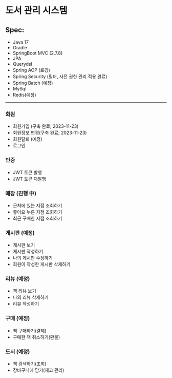 # 도서 관리 시스템

## Spec: 
* Java 17
* Gradle
* SpringBoot MVC (2.7.8)
* JPA
* Querydsl
* Spring AOP (로깅)
* Spring Security (필터, 사전 권한 관리 적용 완료)
* Spring Batch (예정)
* MySql
* Redis(예정)

----

### 회원

* 회원가입 (구축 완료; 2023-11-23)
* 회원정보 변경(구축 완료; 2023-11-23)
* 회원탈퇴 (예정)
* 로그인

### 인증
* JWT 토큰 발행
* JWT 토큰 재발행

### 매장 (진행 中)
* 근처에 있는 지점 조회하기
* 좋아요 누른 지점 조회하기
* 최근 구매한 지점 조회하기

### 게시판 (예정)
* 게시판 보기
* 게시판 작성하기
* 나의 게시판 수정하기
* 회원이 작성한 게시판 삭제하기

### 리뷰 (예정)
* 책 리뷰 보기
* 나의 리뷰 삭제하기
* 리뷰 작성하기

### 구매 (예정)
* 책 구매하기(결제)
* 구매한 책 취소하기(환불)

### 도서 (예정)
* 책 검색하기(조회)
* 장바구니에 담기(재고 관리)
  
